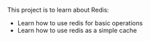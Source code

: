 This project is to learn about Redis:

- Learn how to use redis for basic operations
- Learn how to use redis as a simple cache
